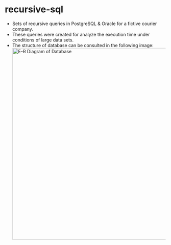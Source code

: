 # recursive-sql
- Sets of recursive queries in PostgreSQL &amp; Oracle for a fictive courier company. 
- These queries were created for analyze the execution time under conditions of large data sets. 
- The structure of database can be consulted in the following image:
<img
  src="https://github.com/Daniel-Cristian/recursive-sql/assets/90038552/f707e3a4-7110-4738-acbe-c1644c398efe"
  alt="E-R Diagram of Database"
  title="E-R Diagram of Database"
  width="600" height="600">
